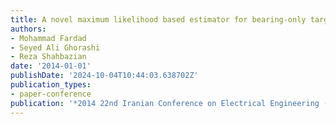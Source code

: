 ```yaml
---
title: A novel maximum likelihood based estimator for bearing-only target localization
authors:
- Mohammad Fardad
- Seyed Ali Ghorashi
- Reza Shahbazian
date: '2014-01-01'
publishDate: '2024-10-04T10:44:03.638702Z'
publication_types:
- paper-conference
publication: '*2014 22nd Iranian Conference on Electrical Engineering (ICEE)*'
---
```

